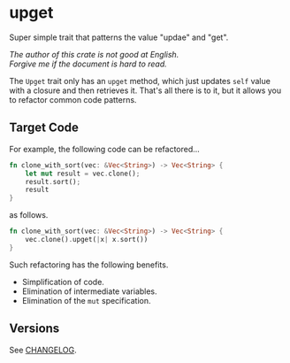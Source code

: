 upget
===

Super simple trait that patterns the value "updae" and "get".

*The author of this crate is not good at English.*  
*Forgive me if the document is hard to read.*

The `Upget` trait only has an `upget` method, which just updates `self` value
with a closure and then retrieves it. That's all there is to it, but it allows
you to refactor common code patterns.

## Target Code

For example, the following code can be refactored...

```rust
fn clone_with_sort(vec: &Vec<String>) -> Vec<String> {
    let mut result = vec.clone();
    result.sort();
    result
}
```

as follows.

```rust
fn clone_with_sort(vec: &Vec<String>) -> Vec<String> {
    vec.clone().upget(|x| x.sort())
}
```

Such refactoring has the following benefits.
* Simplification of code.
* Elimination of intermediate variables.
* Elimination of the `mut` specification.

## Versions

See [CHANGELOG](CHANGELOG.md).


